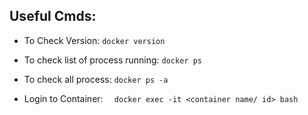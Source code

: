 ## Useful Cmds:

- To Check Version: 
`docker version`

- To check list of process running:
`docker ps`

- To check all process: 
`docker ps -a`

- Login to Container: 
`  docker exec -it <container name/ id> bash`



